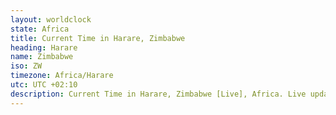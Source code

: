 ```yaml
---
layout: worldclock
state: Africa
title: Current Time in Harare, Zimbabwe
heading: Harare
name: Zimbabwe
iso: ZW
timezone: Africa/Harare
utc: UTC +02:10
description: Current Time in Harare, Zimbabwe [Live], Africa. Live update now time in Harare, timezone Africa/Harare, UTC +02:10, Country ISO code & Current Local Time.
---
```


